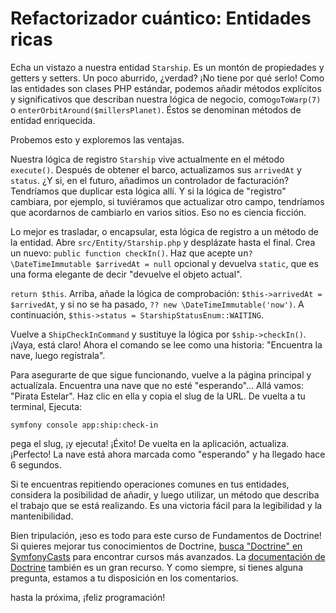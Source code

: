 # Refactorizador cuántico: Entidades ricas

Echa un vistazo a nuestra entidad `Starship`. Es un montón de propiedades y getters y setters. Un poco aburrido, ¿verdad? ¡No tiene por qué serlo! Como las entidades son clases PHP estándar, podemos añadir métodos explícitos y significativos que describan nuestra lógica de negocio, como`goToWarp(7)` o `enterOrbitAround($millersPlanet)`. Éstos se denominan métodos de entidad enriquecida. 

Probemos esto y exploremos las ventajas.

Nuestra lógica de registro `Starship` vive actualmente en el método `execute()`. Después de obtener el barco, actualizamos sus `arrivedAt` y `status`. ¿Y si, en el futuro, añadimos un controlador de facturación? Tendríamos que duplicar esta lógica allí. Y si la lógica de "registro" cambiara, por ejemplo, si tuviéramos que actualizar otro campo, tendríamos que acordarnos de cambiarlo en varios sitios. Eso no es ciencia ficción.

Lo mejor es trasladar, o encapsular, esta lógica de registro a un método de la entidad. Abre `src/Entity/Starship.php` y desplázate hasta el final. Crea un nuevo: `public function checkIn()`. Haz que acepte un`?\DateTimeImmutable $arrivedAt = null` opcional y devuelva `static`, que es una forma elegante de decir "devuelve el objeto actual".

`return $this`. Arriba, añade la lógica de comprobación: `$this->arrivedAt = $arrivedAt`, y si no se ha pasado, `?? new \DateTimeImmutable('now')`. A continuación, `$this->status = StarshipStatusEnum::WAITING`.

Vuelve a `ShipCheckInCommand` y sustituye la lógica por `$ship->checkIn()`. ¡Vaya, está claro! Ahora el comando se lee como una historia: "Encuentra la nave, luego regístrala".

Para asegurarte de que sigue funcionando, vuelve a la página principal y actualízala. Encuentra una nave que no esté "esperando"... Allá vamos: "Pirata Estelar". Haz clic en ella y copia el slug de la URL. De vuelta a tu terminal, Ejecuta:

```terminal
symfony console app:ship:check-in
```

pega el slug, ¡y ejecuta! ¡Éxito! De vuelta en la aplicación, actualiza. ¡Perfecto! La nave está ahora marcada como "esperando" y ha llegado hace 6 segundos.

Si te encuentras repitiendo operaciones comunes en tus entidades, considera la posibilidad de añadir, y luego utilizar, un método que describa el trabajo que se está realizando. Es una victoria fácil para la legibilidad y la mantenibilidad.

Bien tripulación, ¡eso es todo para este curso de Fundamentos de Doctrine! Si quieres mejorar tus conocimientos de Doctrine, [busca "Doctrine" en SymfonyCasts](https://symfonycasts.com/search?q=doctrine) para encontrar cursos más avanzados. La [documentación de Doctrine](https://www.doctrine-project.org/projects/doctrine-orm/en/3.3/index.html) también es un gran recurso. Y como siempre, si tienes alguna pregunta, estamos a tu disposición en los comentarios.

hasta la próxima, ¡feliz programación!
